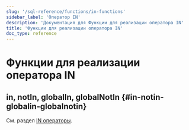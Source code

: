 ```yaml
---
slug: '/sql-reference/functions/in-functions'
sidebar_label: 'Оператор IN'
description: 'Документация для Функции для реализации оператора IN'
title: 'Функции для реализации оператора IN'
doc_type: reference
---
```

# Функции для реализации оператора IN

## in, notIn, globalIn, globalNotIn {#in-notin-globalin-globalnotin}

См. раздел [IN операторы](/sql-reference/operators/in).
